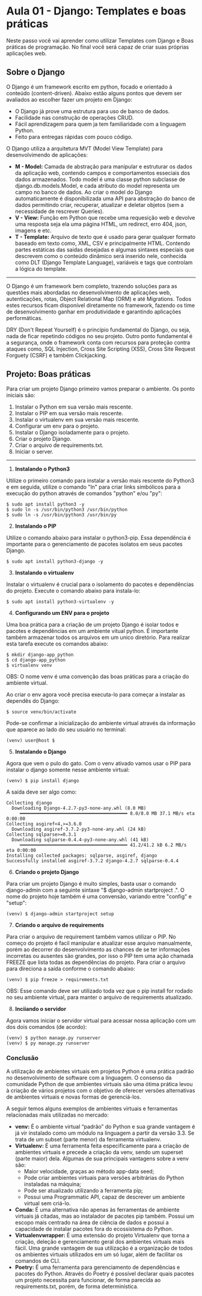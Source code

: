 # Aula 01 - Django: Templates e boas práticas 
Neste passo você vai aprender como utilizar Templates com Django e Boas práticas de programação. No final você será capaz de criar suas próprias aplicações web.

## Sobre o Django

O Django é um framework escrito em python, focado e orientado à conteúdo (content-driven). Abaixo estão alguns pontos que devem ser avaliados ao escolher fazer um projeto em Django:

* O Django já prove uma estrutura para uso de banco de dados.
* Facilidade nas construção de operações CRUD.
* Fácil aprendizagem para quem ja tem familiaridade com a linguagem Python.
* Feito para entregas rápidas com pouco código.

O Django utiliza a arquitetura MVT (Model View Template) para desenvolvimendo de aplicações:

* **M - Model:** Camada de abstração para manipular e estruturar os dados da aplicação web, contendo campos e comportamentos esseciais dos dados armazenados. Todo model é uma classe python subclasse de django.db.models.Model, e cada atributo do model representa um campo no banco de dados. Ao criar o model do Django automaticamente é disponibilizada uma API para abstração do banco de dados permitindo criar, recuperar, atualizar e deletar objetos (sem a necessidade de rescrever Queries).
* **V - View:** Função em Python que recebe uma requesição web e devolve uma resposta seja ela uma página HTML, um redirect, erro 404, json, imagens e etc.
* **T - Template:** Arquivo de texto que é usado para gerar qualquer formato baseado em texto como, XML, CSV e principalmente HTML. Contendo partes estáticas das saidas desejadas e algumas sintaxes especiais que descrevem como o conteúdo dinâmico será inserido nele, conhecida como DLT (Django Template Language), variáveis e tags que controlam a lógica do template.

---

O Django é um framework bem completo, trazendo soluções para as questões mais abordadas no desenvolvimento de aplicações web, autenticações, rotas, Object Relational Map (ORM) e até Migrations. Todos estes recursos ficam disponível diretamente no framework, fazendo os time de desenvolvimento ganhar em produtividade e garantindo aplicações performáticas.

DRY (Don't Repeat Yourself) é o princípio fundamental do Django, ou seja, nada de ficar repetindo códigos no seu projeto. Outro ponto fundamental é a segurança, onde o framework conta com recursos para proteção contra ataques como, SQL Injection, Cross Site Scripting (XSS), Cross Site Request Forguety (CSRF) e também Clickjacking.

## Projeto: Boas práticas

Para criar um projeto Django primeiro vamos preparar o ambiente. Os ponto iniciais são:

1. Instalar o Python em sua versão mais rescente.
2. Instalar o PIP em sua versão mais rescente.
3. Instalar o virtualenv em sua versão mais rescente.
4. Configurar um env para o projeto.
5. Instalar o Django isoladamente para o projeto.
6. Criar o projeto Django.
7. Criar o arquivo de requirements.txt.
8. Iniciar o server.

---

1. **Instalando o Python3**

Utilize o primeiro comando para instalar a versão mais rescente do Python3 e em seguida, utilize o comando "ln" para criar links simbólicos para a execução do python através de comandos "python" e/ou "py": 
```
$ sudo apt install python3 -y
$ sudo ln -s /usr/bin/python3 /usr/bin/python
$ sudo ln -s /usr/bin/python3 /usr/bin/py 
``` 

2. **Instalando o PIP**

Utilize o comando abaixo para instalar o python3-pip. Essa dependência é importante para o gerenciamento de pacotes isolatos em seus pacotes Django.
```
$ sudo apt install python3-django -y
```

3. **Instalando o virtualenv**

Instalar o virtualenv é crucial para o isolamento do pacotes e dependências do projeto. Execute o comando abaixo para instala-lo:
```
$ sudo apt install python3-virtualenv -y
```

4. **Configurando um ENV para o projeto**

Uma boa prática para a criação de um projeto Django é isolar todos e pacotes e dependências em um ambiente vitual python. É importante também armazenar todos os arquivos em um unico diretório. Para realizar esta tarefa execute os comandos abaixo:
```
$ mkdir django-app_python
$ cd django-app_python
$ virtualenv venv
```

OBS: O nome venv é uma convenção das boas práticas para a criação do ambiente virtual.

Ao criar o env agora você precisa executa-lo para começar a instalar as dependês do Django:
```
$ source venv/bin/activate
```

Pode-se confirmar a inicialização do ambiente virtual através da informação que aparece ao lado do seu usuário no terminal:
```
(venv) user@host $
```

5. **Instalando o Django**

Agora que vem o pulo do gato. Com o venv ativado vamos usar o PIP para instalar o django somente nesse ambiente virtual:
```
(venv) $ pip install django
```

A saída deve ser algo como:
```
Collecting django
  Downloading Django-4.2.7-py3-none-any.whl (8.0 MB)
     ━━━━━━━━━━━━━━━━━━━━━━━━━━━━━━━━━━━━━━━━ 8.0/8.0 MB 37.1 MB/s eta 0:00:00
Collecting asgiref<4,>=3.6.0
  Downloading asgiref-3.7.2-py3-none-any.whl (24 kB)
Collecting sqlparse>=0.3.1
  Downloading sqlparse-0.4.4-py3-none-any.whl (41 kB)
     ━━━━━━━━━━━━━━━━━━━━━━━━━━━━━━━━━━━━━━━━ 41.2/41.2 kB 6.2 MB/s eta 0:00:00
Installing collected packages: sqlparse, asgiref, django
Successfully installed asgiref-3.7.2 django-4.2.7 sqlparse-0.4.4
```

6. **Criando o projeto Django**

Para criar um projeto Django é muito simples, basta usar o comando django-admin com a seguinte sintaxe "$ django-admin startproject <name> .". O nome do projeto hoje também é uma convensão, variando entre "config" e "setup":
```
(venv) $ django-admin startproject setup 
```

7. **Criando o arquivo de requirements**

Para criar o arquivo de requirement também vamos utilizar o PIP. No começo do projeto é facil manipular e atualizar esse arquivo manualmente, porém ao decorrer do desenvolvimento as chances de se ter informações incorretas ou ausentes são grandes, por isso o PIP tem uma ação chamada FREEZE que lista todas as dependências do projeto. Para criar o arquivo para direciona a saída conforme o comando abaixo:
```
(venv) $ pip freeze > requirements.txt
```

OBS: Esse comando deve ser utilizado toda vez que o pip install for rodado no seu ambiente virtual, para manter o arquivo de requirements atualizado.

8. **Inciiando o servidor**

Agora vamos iniciar o servidor virtual para acessar nossa aplicação com um dos dois comandos (de acordo):
```
(venv) $ python manage.py runserver
(venv) $ py manage.py runserver
```

### Conclusão

A utilização de ambientes virtuais em projetos Python é uma prática padrão no desenvolvimento de software com a linguagem. O consenso da comunidade Python de que ambientes virtuais são uma ótima prática levou à criação de vários projetos com o objetivo de oferecer versões alternativas de ambientes virtuais e novas formas de gerenciá-los.

A seguir temos alguns exemplos de ambientes virtuais e ferramentas relacionadas mais utilizadas no mercado:

* **venv:** É o ambiente virtual “padrão” do Python e sua grande vantagem é já vir instalado como um módulo na linguagem a partir da versão 3.3. Se trata de um subset (parte menor) da ferramenta virtualenv.
* **Virtualenv:** É uma ferramenta feita especificamente para a criação de ambientes virtuais e precede a criação da venv, sendo um superset (parte maior) dela. Algumas de sua principais vantagens sobre a venv são:
    * Maior velocidade, graças ao método app-data seed;
    * Pode criar ambientes virtuais para versões arbitrárias do Python instaladas na máquina;
    * Pode ser atualizado utilizando a ferramenta pip;
    * Possui uma Programmatic API, capaz de descrever um ambiente virtual sem criá-lo.
* **Conda:** É uma alternativa não apenas às ferramentas de ambiente virtuais já citadas, mas ao instalador de pacotes pip também. Possui um escopo mais centrado na área de ciência de dados e possui a capacidade de instalar pacotes fora do ecossistema do Python.
* **Virtualenvwrapper:** É uma extensão do projeto Virtualenv que torna a criação, deleção e gerenciamento geral dos ambientes virtuais mais fácil. Uma grande vantagem de sua utilização é a organização de todos os ambientes virtuais utilizados em um só lugar, além de facilitar os comandos de CLI.
* **Poetry:** É uma ferramenta para gerenciamento de dependências e pacotes do Python. Através do Poetry é possível declarar quais pacotes um projeto necessita para funcionar, de forma parecida ao requirements.txt, porém, de forma determinística.